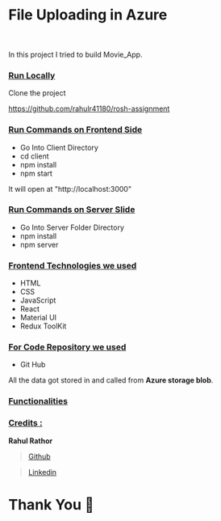 # File Uploading in Azure  &nbsp;   &nbsp;   &nbsp;   &nbsp;   &nbsp; &nbsp;   &nbsp;   &nbsp;   &nbsp;   &nbsp; &nbsp;   &nbsp;   &nbsp;   &nbsp;   &nbsp; &nbsp;   &nbsp;   &nbsp;   &nbsp;   &nbsp;  &nbsp;   &nbsp;    &nbsp;   &nbsp;   &nbsp;   &nbsp;


In this project I  tried to build Movie_App.

<div style='page-break-after: always'></div>

### <u>Run Locally</u>

Clone the project

https://github.com/rahulr41180/rosh-assignment

### <u>Run Commands on Frontend Side</u>
- Go Into Client Directory
- cd client
- npm install
- npm start

It will open at "http://localhost:3000"

### <u>Run Commands on Server Slide</u>
- Go Into Server Folder Directory
- npm install
- npm server

<div style='page-break-after: always'></div>

### <u>Frontend Technologies we used</u>

- HTML
- CSS
- JavaScript
- React
- Material UI
- Redux ToolKit

### <u>For Code Repository we used</u>

- Git Hub

All the data got stored in and called from <b>Azure storage blob</b>.

<div style='page-break-after: always'></div>

### <u>Functionalities</u>


<div style='page-break-after: always'></div>

### <u>Credits :</u>

<b>Rahul Rathor</b>

> <a href="https://github.com/vaishali2k11" target="_blank">Github</a>

> <a href="https://www.linkedin.com/in/vaishali-rathore-1b67021b8" target="_blank">Linkedin</a>

# Thank You :sparkling_heart:
